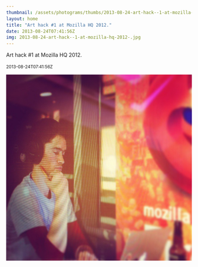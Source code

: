 ```yaml
---
thumbnail: /assets/photograms/thumbs/2013-08-24-art-hack--1-at-mozilla-hq-2012-.jpg
layout: home
title: "Art hack #1 at Mozilla HQ 2012."
date: 2013-08-24T07:41:56Z
img: 2013-08-24-art-hack--1-at-mozilla-hq-2012-.jpg
---
```


Art hack #1 at Mozilla HQ 2012.

<small>2013-08-24T07:41:56Z</small>

![Art hack #1 at Mozilla HQ 2012.](2013-08-24-art-hack--1-at-mozilla-hq-2012-.jpg)
